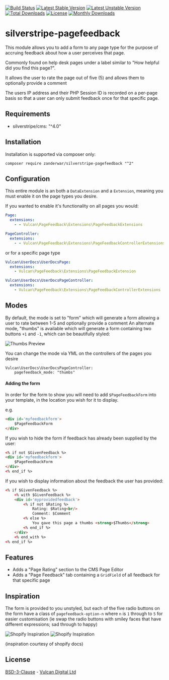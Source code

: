 [![Build Status](https://travis-ci.org/zanderwar/silverstripe-pagefeedback.svg?branch=master)](https://travis-ci.org/vulcandigital/silverstripe-pagefeedback)
[![Latest Stable Version](https://poser.pugx.org/zanderwar/silverstripe-pagefeedback/v/stable)](https://packagist.org/packages/vulcandigital/silverstripe-pagefeedback)
[![Latest Unstable Version](https://poser.pugx.org/vulcandigital/silverstripe-pagefeedback/v/unstable)](https://packagist.org/packages/vulcandigital/silverstripe-pagefeedback)
[![Total Downloads](https://poser.pugx.org/zanderwar/silverstripe-pagefeedback/downloads)](https://packagist.org/packages/vulcandigital/silverstripe-pagefeedback)
[![License](https://poser.pugx.org/zanderwar/silverstripe-pagefeedback/license)](https://packagist.org/packages/vulcandigital/silverstripe-pagefeedback)
[![Monthly Downloads](https://poser.pugx.org/zanderwar/silverstripe-pagefeedback/d/monthly)](https://packagist.org/packages/vulcandigital/silverstripe-pagefeedback)

# silverstripe-pagefeedback

This module allows you to add a form to any page type for the purpose of accruing feedback about how a user perceives that page.

Commonly found on help desk pages under a label similar to "How helpful did you find this page?".

It allows the user to rate the page out of five (5) and allows them to optionally provide a comment

The users IP address and their PHP Session ID is recorded on a per-page basis so that a user can only submit feedback once for that specific page.

## Requirements
* silverstripe/cms: "^4.0"

## Installation

Installation is supported via composer only:

```
composer require zanderwar/silverstripe-pagefeedback "^2"
```

## Configuration

This entire module is an both a `DataExtension` and a `Extension`, meaning you must enable it on the page types you desire.

If you wanted to enable it's functionality on all pages you would:

```yml
Page:
  extensions:
    - - Vulcan\PageFeedback\Extensions\PageFeedbackExtensions

PageController:
  extensions:
    - - Vulcan\PageFeedback\Extensions\PageFeedbackControllerExtensions
```

or for a specific page type

```yml
Vulcan\UserDocs\UserDocsPage:
  extensions:
    - Vulcan\PageFeedback\Extensions\PageFeedbackExtension

Vulcan\UserDocs\UserDocsPageController:
  extensions:
    - Vulcan\PageFeedback\Extensions\PageFeedbackControllerExtensions
```

## Modes
By default, the mode is set to "form" which will generate a form allowing a user to rate between 1-5 and optionally provide a comment
An alternate mode, "thumbs" is available which will generate a form containing two buttons `+1` and `-1`, which can be beautifully styled:

![Thumbs Preview](https://i.imgur.com/RxHQQ2t.png)

You can change the mode via YML on the controllers of the pages you desire

```
Vulcan\UserDocs\UserDocsPageController:
    pagefeedback_mode: "thumbs"
```

#### Adding the form

In order for the form to show you will need to add `$PageFeedbackForm` into your template, in the location you wish for it to display.

e.g.

```html
<div id='myfeedbackform'>
    $PageFeedbackForm
</div>
```

If you wish to hide the form if feedback has already been supplied by the user:

```html
<% if not $GivenFeedback %>
<div id='myfeedbackform'>
    $PageFeedbackForm
</div>
<% end_if %>
```

If you wish to display information about the feedback the user has provided:

```html
<% if $GivenFeedback %>
    <% with $GivenFeedback %>
    <div id='myprovidedfeedback'>
        <% if not $Rating %>
            Rating: $Rating<br/>
            Comment: $Comment
        <% else %>
            You gave this page a thumbs <strong>$Thumbs</strong>
        <% end_if %>
    </div>
    <% end_with %>
<% end_if %>
```
## Features
- Adds a "Page Rating" section to the CMS Page Editor
- Adds a "Page Feedback" tab containing a `GridField` of all feedback for that specific page

## Inspiration

The form is provided to you unstyled, but each of the five radio buttons on the form have a class of `pagefeedback-option-n` where `n` is `1` through to `5` for easier customisation (ie swap the radio buttons with smiley faces that have different expressions; sad through to happy)

![Shopify Inspiration](http://i.imgur.com/FxtzPFJ.png)
![Shopify Inspiration](http://i.imgur.com/YklTmRc.png)  

(inspiration courtesy of shopify docs)

## License

[BSD-3-Clause](LICENSE.md) - [Vulcan Digital Ltd](https://vulcandigital.co.nz)

